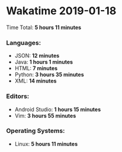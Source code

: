 # Wakatime 2019-01-18

Time Total: **5 hours 11 minutes**

### Languages:
- JSON: **12 minutes** 
- Java: **1 hours 1 minutes** 
- HTML: **7 minutes** 
- Python: **3 hours 35 minutes** 
- XML: **14 minutes** 

### Editors:
- Android Studio: **1 hours 15 minutes** 
- Vim: **3 hours 55 minutes** 

### Operating Systems:
- Linux: **5 hours 11 minutes** 

